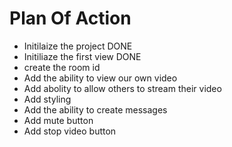 # Plan Of Action

- Initilaize the project   DONE
- Initiliaze the first view   DONE
- create the room id
- Add the ability to view our own video 
- Add abolity to allow others to stream their video
- Add styling
- Add the ability to create messages
- Add mute button
- Add stop video button 